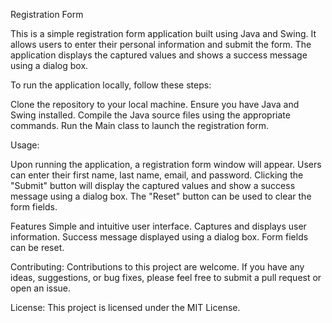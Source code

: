 Registration Form

This is a simple registration form application built using Java and Swing. It allows users to enter their personal information and submit the form. The application displays the captured values and shows a success message using a dialog box.

To run the application locally, follow these steps:

Clone the repository to your local machine.
Ensure you have Java and Swing installed.
Compile the Java source files using the appropriate commands.
Run the Main class to launch the registration form.

Usage:

Upon running the application, a registration form window will appear. Users can enter their first name, last name, email, and password. Clicking the "Submit" button will display the captured values and show a success message using a dialog box. The "Reset" button can be used to clear the form fields.

Features
Simple and intuitive user interface.
Captures and displays user information.
Success message displayed using a dialog box.
Form fields can be reset.

Contributing:
Contributions to this project are welcome. If you have any ideas, suggestions, or bug fixes, please feel free to submit a pull request or open an issue.

License:
This project is licensed under the MIT License.
